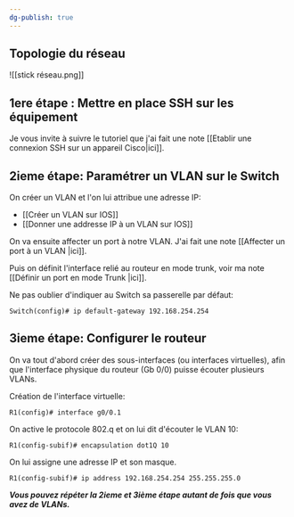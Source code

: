 ```yaml
---
dg-publish: true
---
```


## Topologie du réseau ##

![[stick réseau.png]]

## 1ere étape : Mettre en place SSH sur les équipement

Je vous invite à suivre le tutoriel que j'ai fait une note [[Etablir une connexion SSH sur un appareil Cisco|ici]].

## 2ieme étape: Paramétrer un VLAN sur le Switch 

On créer un VLAN et l'on lui attribue une adresse IP: 

- [[Créer un VLAN sur IOS]]
- [[Donner une addresse IP à un VLAN sur IOS]]

On va ensuite affecter un port à notre VLAN. J'ai fait une note [[Affecter un port à un VLAN |ici]]. 

Puis on définit l'interface relié au routeur en mode trunk, voir ma note [[Définir un port en mode Trunk |ici]].

Ne pas oublier d'indiquer au Switch sa passerelle par défaut: 

 ````
 Switch(config)# ip default-gateway 192.168.254.254
````


## 3ieme étape: Configurer le routeur

On va tout d'abord créer des sous-interfaces (ou interfaces virtuelles), afin que l'interface physique du routeur (Gb 0/0) puisse écouter plusieurs VLANs. 

Création de l'interface virtuelle:
```
R1(config)# interface g0/0.1 
```

On active le protocole 802.q et on lui dit d'écouter le VLAN 10:
```
R1(config-subif)# encapsulation dot1Q 10
```

On lui assigne une adresse IP et son masque. 
```
R1(config-subif)# ip address 192.168.254.254 255.255.255.0
```


***Vous pouvez répéter la 2ieme et 3ième étape autant de fois que vous avez de VLANs.***








